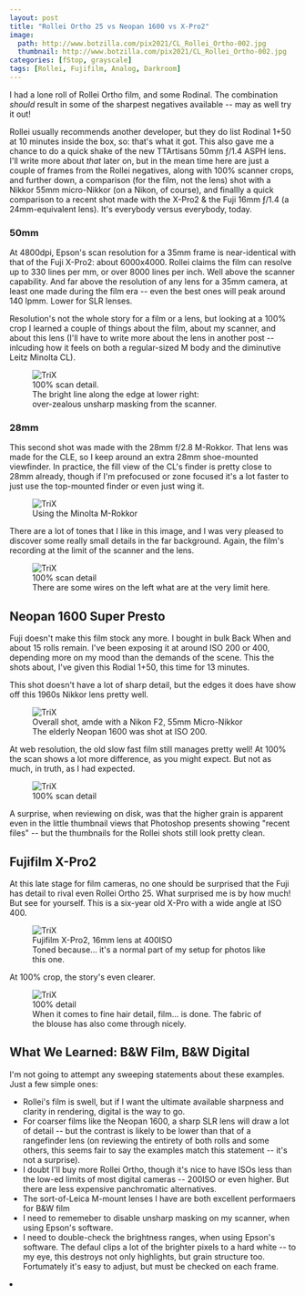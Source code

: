 ```yaml
---
layout: post
title: "Rollei Ortho 25 vs Neopan 1600 vs X-Pro2"
image:
  path: http://www.botzilla.com/pix2021/CL_Rollei_Ortho-002.jpg
  thumbnail: http://www.botzilla.com/pix2021/CL_Rollei_Ortho-002.jpg
categories: [fStop, grayscale]
tags: [Rollei, Fujifilm, Analog, Darkroom]
---
```


I had a lone roll of Rollei Ortho film, and some Rodinal. The combination _should_ result in some of the sharpest negatives available -- may as well try it out!

Rollei usually recommends another developer, but they do list Rodinal 1+50 at 10 minutes inside the box, so: that's what it got. This also gave me a chance to do a quick shake of the new TTArtisans 50mm ƒ/1.4 ASPH lens. I'll write more about _that_ later on, but in the mean time here are just a couple of frames from the Rollei negatives, along with 100% scanner crops, and further down, a comparison (for the film, not the lens) shot with a Nikkor 55mm micro-Nikkor (on a Nikon, of course), and finallly a quick comparison to a recent shot made with the X-Pro2 & the Fuji 16mm ƒ/1.4 (a 24mm-equivalent lens). It's everybody versus everybody, today.

<!--more-->

### 50mm

At 4800dpi, Epson's scan resolution for a 35mm frame is near-identical with that of the Fuji X-Pro2: about 6000x4000. Rollei claims the film can resolve up to 330 lines per mm, or over 8000 lines per inch. Well above the scanner capability. And far above the resolution of any lens for a 35mm camera, at least one made during the film era -- even the best ones will peak around 140 lpmm. Lower for SLR lenses.

Resolution's not the whole story for a film or a lens, but looking at a 100% crop I learned a couple of things about the film, about my scanner, and about this lens (I'll have to write more about the lens in another post -- inlcuding how it feels on both a regular-sized M body and the diminutive Leitz Minolta CL). 

<figure class="align-center">
<img alt="TriX" src="http://www.botzilla.com/pix2021/CL_Rollei_Ortho-002-detail.jpg">
<figcaption>100% scan detail.<br/>
The bright line along the edge at lower right:<br/>
over-zealous unsharp masking from the scanner.</figcaption>
</figure>

### 28mm

This second shot was made with the 28mm f/2.8 M-Rokkor. That lens was made for the CLE, so I keep around an extra 28mm shoe-mounted viewfinder. In practice, the fill view of the CL's finder is pretty close to 28mm already, though if I'm prefocused or zone focused it's a lot faster to just use the top-mounted finder or even just wing it.

<figure class="align-center">
<img alt="TriX" src="http://www.botzilla.com/pix2021/CL_Rollei_Ortho-29-detail.jpg">
<figcaption>Using the Minolta M-Rokkor</figcaption>
</figure>

There are a lot of tones that I like in this image, and I was very pleased to discover some really small details in the far background. Again, the film's recording at the limit of the scanner and the lens.

<figure class="align-center">
<img alt="TriX" src="http://www.botzilla.com/pix2021/CL_Rollei_Ortho-029-detail.jpg">
<figcaption>100% scan detail<br/>
	There are some wires on the left what are at the very limit here.
</figcaption>
</figure>

<hl/>

## Neopan 1600 Super Presto

Fuji doesn't make this film stock any more. I bought in bulk Back When and about 15 rolls remain. I've been exposing it at around ISO 200 or 400, depending more on my mood than the demands of the scene. This the shots about, I've given this Rodial 1+50, this time for 13 minutes.

This shot doesn't have a lot of sharp detail, but the edges it does have show off this 1960s Nikkor lens pretty well.

<figure class="align-center">
<img alt="TriX" src="http://www.botzilla.com/pix2021/OldNeoF2-013.jpg">
<figcaption>Overall shot, amde with a Nikon F2, 55mm Micro-Nikkor<br/>
	The elderly Neopan 1600 was shot at ISO 200.
</figcaption>
</figure>

At web resolution, the old slow fast film still manages pretty well! At 100% the scan shows a lot more difference, as you might expect. But not as much, in truth, as I had expected.

<figure class="align-center">
<img alt="TriX" src="http://www.botzilla.com/pix2021/OldNeoF2-013-detail.jpg">
<figcaption>100% scan detail<br/>
</figcaption>
</figure>

A surprise, when reviewing on disk, was that the higher grain is apparent even in the little thumbnail views that Photoshop presents showing "recent files" -- but the thumbnails for the Rollei shots still look pretty clean.

<hl/>

## Fujifilm X-Pro2

At this late stage for film cameras, no one should be surprised that the Fuji has detail to rival even Rollei Ortho 25. What surprised me is by how much! But see for yourself. This is a six-year old X-Pro with a wide angle at ISO 400.

<figure class="align-center">
<img alt="TriX" src="http://www.botzilla.com/pix2021/bjorke_Maui_DCSF5538-a.jpg">
<figcaption>Fujifilm X-Pro2, 16mm lens at 400ISO<br/>
Toned because... it's a normal part of my setup for photos like this one.
</figcaption>
</figure>

At 100% crop, the story's even clearer.

<figure class="align-center">
<img alt="TriX" src="http://www.botzilla.com/pix2021/bjorke_Maui_DCSF5538-detail.jpg">
<figcaption>100% detail<br/>
	When it comes to fine hair detail, film... is done. The fabric of the blouse has also come through nicely.
</figcaption>
</figure>

## What We Learned: B&W Film, B&W Digital

I'm not going to attempt any sweeping statements about these examples. Just a few simple ones:

<ul>
	<li>Rollei's film is swell, but if I want the ultimate available sharpness and clarity in rendering, digital is the way to go.</li>
	<li>For coarser films like the Neopan 1600, a sharp SLR lens will draw a lot of detail -- but the contrast is likely to be lower than that of a rangefinder lens (on reviewing the entirety of both rolls and some others, this seems fair to say the examples match this statement -- it's not a surprise).</li>
	<li>I doubt I'll buy more Rollei Ortho, though it's nice to have ISOs less than the low-ed limits of most digital cameras -- 200ISO or even higher. But there are less expensive panchromatic alternatives.</li>
	<li>The sort-of-Leica M-mount lenses I have are both excellent performaers for B&W film</li>
	<li>I need to rememeber to disable unsharp masking on my scanner, when using Epson's software.</li>
	<li>I need to double-check the brightness ranges, when using Epson's software. The defaul clips a lot of the brighter pixels to a hard white -- to my eye, this destroys not only highlights, but grain structure too. Fortumately it's easy to adjust, but must be checked on each frame.</li>
</ul>
	<li>
